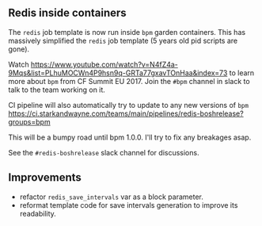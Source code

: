 ## Redis inside containers

The `redis` job template is now run inside `bpm` garden containers. This has massively
simplified the `redis` job template (5 years old pid scripts are gone).

Watch https://www.youtube.com/watch?v=N4fZ4a-9Mqs&list=PLhuMOCWn4P9hsn9q-GRTa77gxavTOnHaa&index=73
to learn more about `bpm` from CF Summit EU 2017. Join the `#bpm` channel in slack
to talk to the team working on it.

CI pipeline will also automatically try to update to any new versions of `bpm` https://ci.starkandwayne.com/teams/main/pipelines/redis-boshrelease?groups=bpm

This will be a bumpy road until bpm 1.0.0. I'll try to fix any breakages asap.

See the `#redis-boshrelease` slack channel for discussions.

## Improvements

- refactor `redis_save_intervals` var as a block parameter.
- reformat template code for save intervals generation to improve its readability.
